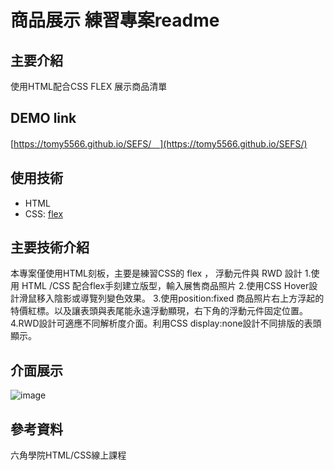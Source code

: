 # 商品展示 練習專案readme

## 主要介紹
使用HTML配合CSS FLEX 展示商品清單

## DEMO link
[https://tomy5566.github.io/SEFS/＿](https://tomy5566.github.io/SEFS/)

## 使用技術
- HTML
- CSS: [flex](https://developer.mozilla.org/zh-CN/docs/Web/CSS/flex)

## 主要技術介紹
本專案僅使用HTML刻板，主要是練習CSS的 flex ， 浮動元件與 RWD 設計
1.使用 HTML /CSS 配合flex手刻建立版型，輸入展售商品照片
2.使用CSS Hover設計滑鼠移入陰影或導覽列變色效果。
3.使用position:fixed 商品照片右上方浮起的特價紅標。以及讓表頭與表尾能永遠浮動顯現，右下角的浮動元件固定位置。
4.RWD設計可適應不同解析度介面。利用CSS display:none設計不同排版的表頭顯示。

## 介面展示
![image]()

## 參考資料
六角學院HTML/CSS線上課程
